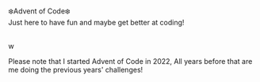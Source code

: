 ❄️Advent of Code❄️ <br>
Just here to have fun and maybe get better at coding! <br>

<br>w

Please note that I started Advent of Code in 2022, All years before that are me doing the previous years' challenges!